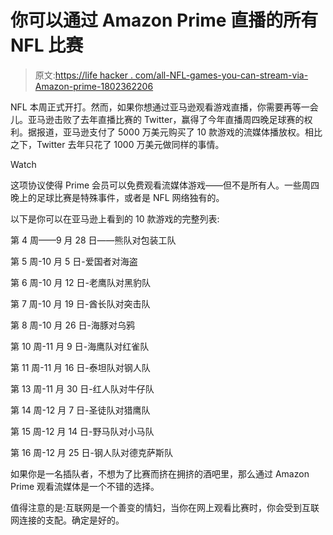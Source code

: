 # 你可以通过 Amazon Prime 直播的所有 NFL 比赛

> 原文:[https://life hacker . com/all-NFL-games-you-can-stream-via-Amazon-prime-1802362206](https://lifehacker.com/all-nfl-games-you-can-stream-live-via-amazon-prime-1802362206)

NFL 本周正式开打。然而，如果你想通过亚马逊观看游戏直播，你需要再等一会儿。亚马逊击败了去年直播比赛的 Twitter，赢得了今年直播周四晚足球赛的权利。据报道，亚马逊支付了 5000 万美元购买了 10 款游戏的流媒体播放权。相比之下，Twitter 去年只花了 1000 万美元做同样的事情。

Watch

这项协议使得 Prime 会员可以免费观看流媒体游戏——但不是所有人。一些周四晚上的足球比赛是特殊事件，或者是 NFL 网络独有的。

以下是你可以在亚马逊上看到的 10 款游戏的完整列表:

第 4 周——9 月 28 日——熊队对包装工队

第 5 周-10 月 5 日-爱国者对海盗

第 6 周-10 月 12 日-老鹰队对黑豹队

第 7 周-10 月 19 日-酋长队对突击队

第 8 周-10 月 26 日-海豚对乌鸦

第 10 周-11 月 9 日-海鹰队对红雀队

第 11 周-11 月 16 日-泰坦队对钢人队

第 13 周-11 月 30 日-红人队对牛仔队

第 14 周-12 月 7 日-圣徒队对猎鹰队

第 15 周-12 月 14 日-野马队对小马队

第 16 周-12 月 25 日-钢人队对德克萨斯队

如果你是一名插队者，不想为了比赛而挤在拥挤的酒吧里，那么通过 Amazon Prime 观看流媒体是一个不错的选择。

值得注意的是:互联网是一个善变的情妇，当你在网上观看比赛时，你会受到互联网连接的支配。确定是好的。